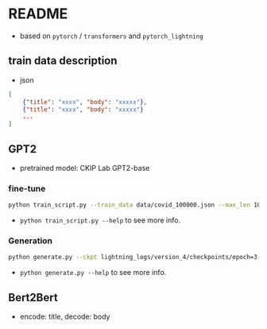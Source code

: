 # README

* based on `pytorch` / `transformers` and `pytorch_lightning`

## train data description

* json
```json
[
    {"title": "xxxx", "body": "xxxxx"},
    {"title": "xxxx", "body": "xxxxx"}
    ...
]
```

## GPT2

* pretrained model: CKIP Lab GPT2-base

### fine-tune

```sh
python train_script.py --train_data data/covid_100000.json --max_len 1000 --batch_size 4 --num_workers 15 --lr 3e-4 --gpus 1 --max_epochs 4 --save_top_k 2
```
* `python train_script.py --help` to see more info.

### Generation

```sh
python generate.py --ckpt lightning_logs/version_4/checkpoints/epoch=3-step=21971.ckpt --prompt 疫苗 --maxlen 500 --num_seq 2
```
* `python generate.py --help` to see more info.

## Bert2Bert

* encode: title, decode: body